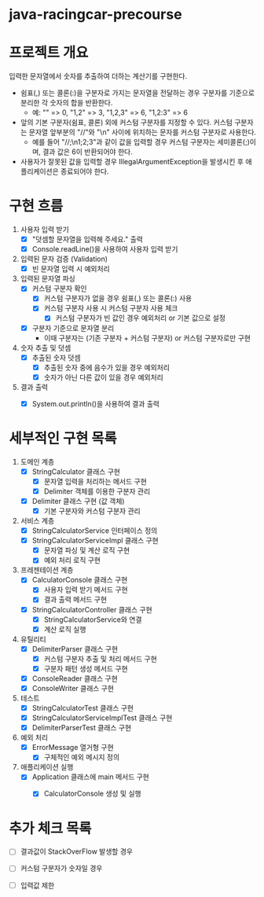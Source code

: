# java-racingcar-precourse

# 프로젝트 개요

입력한 문자열에서 숫자를 추출하여 더하는 계산기를 구현한다.

- 쉼표(,) 또는 콜론(:)을 구분자로 가지는 문자열을 전달하는 경우 구분자를 기준으로 분리한 각 숫자의 합을 반환한다.
  - 예: "" => 0, "1,2" => 3, "1,2,3" => 6, "1,2:3" => 6
- 앞의 기본 구분자(쉼표, 콜론) 외에 커스텀 구분자를 지정할 수 있다. 커스텀 구분자는 문자열 앞부분의 "//"와 "\n" 사이에 위치하는 문자를 커스텀 구분자로 사용한다.
  - 예를 들어 "//;\n1;2;3"과 같이 값을 입력할 경우 커스텀 구분자는 세미콜론(;)이며, 결과 값은 6이 반환되어야 한다.
- 사용자가 잘못된 값을 입력할 경우 IllegalArgumentException을 발생시킨 후 애플리케이션은 종료되어야 한다.


# 구현 흐름

1. 사용자 입력 받기
    - [x] "덧셈할 문자열을 입력해 주세요." 출력
    - [x] Console.readLine()을 사용하여 사용자 입력 받기
2. 입력된 문자 검증 (Validation)
    - [x] 빈 문자열 입력 시 예외처리
3. 입력된 문자열 파싱
    - [x] 커스텀 구분자 확인
        - [x] 커스텀 구분자가 없을 경우 쉼표(,) 또는 콜론(:) 사용
        - [x] 커스텀 구분자 사용 시 커스텀 구분자 사용 체크
            - [x] 커스텀 구분자가 빈 값인 경우 예외처리 or 기본 값으로 설정
    - [x] 구분자 기준으로 문자열 분리
        - 이때 구분자는 (기존 구분자 + 커스텀 구분자) or 커스텀 구분자로만 구현
4. 숫자 추출 및 덧셈
    - [x] 추출된 숫자 덧셈
        - [x] 추출된 숫자 중에 음수가 있을 경우 예외처리
        - [x] 숫자가 아닌 다른 값이 있을 경우 예외처리
5. 결과 출력
    - [x] System.out.printIn()을 사용하여 결과 출력


# 세부적인 구현 목록

1. 도메인 계층
    - [x] StringCalculator 클래스 구현
        - [x] 문자열 입력을 처리하는 메서드 구현
        - [x] Delimiter 객체를 이용한 구분자 관리
    - [x] Delimiter 클래스 구현 (값 객체)
        - [x] 기본 구분자와 커스텀 구분자 관리
2. 서비스 계층
    - [x] StringCalculatorService 인터페이스 정의
    - [x] StringCalculatorServiceImpl 클래스 구현
        - [x] 문자열 파싱 및 계산 로직 구현
        - [x] 예외 처리 로직 구현
3. 프레젠테이션 계층
    - [x] CalculatorConsole 클래스 구현
        - [x] 사용자 입력 받기 메서드 구현
        - [x] 결과 출력 메서드 구현
    - [x] StringCalculatorController 클래스 구현
        - [x] StringCalculatorService와 연결
        - [x] 계산 로직 실행
4. 유틸리티
    - [x] DelimiterParser 클래스 구현
        - [x] 커스텀 구분자 추출 및 처리 메서드 구현
        - [x] 구분자 패턴 생성 메서드 구현
    - [x] ConsoleReader 클래스 구현
    - [x] ConsoleWriter 클래스 구현
5. 테스트
    - [x] StringCalculatorTest 클래스 구현
    - [x] StringCalculatorServiceImplTest 클래스 구현
    - [x] DelimiterParserTest 클래스 구현
6. 예외 처리
    - [x] ErrorMessage 열거형 구현
        - [x] 구체적인 예외 메시지 정의
7. 애플리케이션 실행
    - [x] Application 클래스에 main 메서드 구현
        - [x] CalculatorConsole 생성 및 실행
    

# 추가 체크 목록

- [ ] 결과값이 StackOverFlow 발생할 경우
- [ ] 커스텀 구분자가 숫자일 경우
- [ ] 입력값 제한


